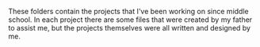 These folders contain the projects that I've been working on since middle school. 
In each project there are some files that were created by my father to assist me, but the projects themselves were all written and designed by me.
